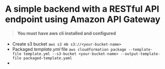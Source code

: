 # A simple backend with a RESTful API endpoint using Amazon API Gateway

> #### You must have aws cli installed and configured

* Create s3 bucket `aws s3 mb s3://<your-bucket-name>`
* Packaged *template.yml* file `aws cloudformation package --template-file template.yml --s3-bucket <your-bucket-name> --output-template-file packaged-template.yaml` 
* 

```

```


